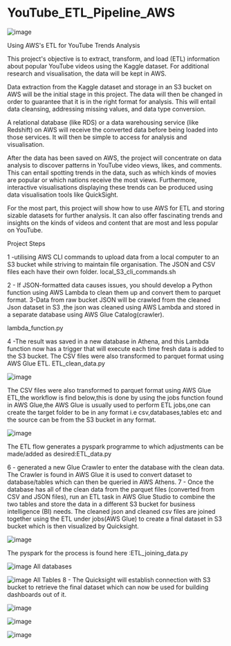 # YouTube_ETL_Pipeline_AWS

![image](https://user-images.githubusercontent.com/54287482/211855659-ee6c2bfd-c368-4bde-8771-913727b41b47.png)

Using AWS's ETL for YouTube Trends Analysis

This project's objective is to extract, transform, and load (ETL) information about popular YouTube videos using the Kaggle dataset. For additional research and visualisation, the data will be kept in AWS.


Data extraction from the Kaggle dataset and storage in an S3 bucket on AWS will be the initial stage in this project. The data will then be changed in order to guarantee that it is in the right format for analysis. This will entail data cleansing, addressing missing values, and data type conversion.

A relational database (like RDS) or a data warehousing service (like Redshift) on AWS will receive the converted data before being loaded into those services. It will then be simple to access for analysis and visualisation.

After the data has been saved on AWS, the project will concentrate on data analysis to discover patterns in YouTube video views, likes, and comments. This can entail spotting trends in the data, such as which kinds of movies are popular or which nations receive the most views. Furthermore, interactive visualisations displaying these trends can be produced using data visualisation tools like QuickSight.

For the most part, this project will show how to use AWS for ETL and storing sizable datasets for further analysis. It can also offer fascinating trends and insights on the kinds of videos and content that are most and less popular on YouTube.

Project Steps

1 -utilising AWS CLI commands to upload data from a local computer to an S3 bucket while striving to maintain file organisation. The JSON and CSV files each have their own folder.
local_S3_cli_commands.sh

2 - If JSON-formatted data causes issues, you should develop a Python function using AWS Lambda to clean them up and convert them to parquet format.
3-Data from raw bucket JSON will be crawled from the cleaned Json dataset in S3 ,the json was cleaned using AWS Lambda and stored in a separate database using AWS Glue Catalog(crawler).

lambda_function.py

4 -The result was saved in a new database in Athena, and this Lambda function now has a trigger that will execute each time fresh data is added to the S3 bucket.
The CSV files were also transformed to parquet format using AWS Glue ETL.
ETL_clean_data.py

![image](https://user-images.githubusercontent.com/54287482/211887017-efcb23a0-a392-4d2a-bc6c-891fd1328225.png)

The CSV files were also transformed to parquet format using AWS Glue ETL,the workflow is find below,this is done by using the jobs function found in AWS Glue,the AWS Glue is usually used to perform ETL jobs,one can create the target folder to be in any format i.e csv,databases,tables etc and the source can be from the S3 bucket in any format.

![image](https://user-images.githubusercontent.com/54287482/211889920-80872ddb-c6b7-4d27-bb2b-a20d76185573.png)

The ETL flow generates a pyspark programme to which adjustments can be made/added as desired:ETL_data.py


6 - generated a new Glue Crawler to enter the database with the clean data. The Crawler is found in AWS Glue it is used to convert dataset to database/tables which can then be queried in AWS Athens.
7 - Once the database has all of the clean data from the parquet files (converted from CSV and JSON files), run an ETL task in AWS Glue Studio to combine the two tables and store the data in a different S3 bucket for business intelligence (BI) needs. The cleaned json and cleaned csv files are joined together using the ETL under jobs(AWS Glue) to create a final dataset in S3 bucket which is then visualized by Quicksight.


![image](https://user-images.githubusercontent.com/54287482/211892455-3c51c961-6aaf-4935-a9db-a13cc309f4de.png)

The pyspark for the process is found here :ETL_joining_data.py



![image](https://user-images.githubusercontent.com/54287482/211903698-233a734f-9bc1-4cd7-9fff-e1f0cd15f197.png)
All databases



![image](https://user-images.githubusercontent.com/54287482/211906073-a7a35bd4-8f9f-4c2d-97df-cb373d9ea273.png)
All Tables
8 - The Quicksight will establish connection with S3 bucket to retrieve the final dataset which can now be used for building dashboards out of it.

![image](https://user-images.githubusercontent.com/54287482/211897286-a7da7fe8-52ad-4d07-a566-04eb31d6d478.png)


![image](https://user-images.githubusercontent.com/54287482/211897649-9cde1405-b4a2-4a37-8f31-360072277a43.png)


![image](https://user-images.githubusercontent.com/54287482/211898638-358181f5-dff9-4493-a9e3-db976b012064.png)





